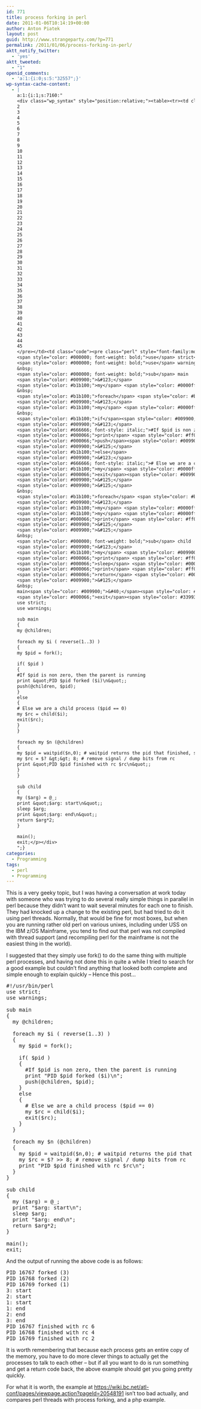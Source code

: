 ```yaml
---
id: 771
title: process forking in perl
date: 2011-01-06T10:14:19+00:00
author: Anton Piatek
layout: post
guid: http://www.strangeparty.com/?p=771
permalink: /2011/01/06/process-forking-in-perl/
aktt_notify_twitter:
  - 'yes'
aktt_tweeted:
  - "1"
openid_comments:
  - 'a:1:{i:0;s:5:"32557";}'
wp-syntax-cache-content:
  - |
    a:1:{i:1;s:7160:"
    <div class="wp_syntax" style="position:relative;"><table><tr><td class="line_numbers"><pre>1
    2
    3
    4
    5
    6
    7
    8
    9
    10
    11
    12
    13
    14
    15
    16
    17
    18
    19
    20
    21
    22
    23
    24
    25
    26
    27
    28
    29
    30
    31
    32
    33
    34
    35
    36
    37
    38
    39
    40
    41
    42
    43
    44
    45
    </pre></td><td class="code"><pre class="perl" style="font-family:monospace;"><span style="color: #666666; font-style: italic;">#!/usr/bin/perl </span>
    <span style="color: #000000; font-weight: bold;">use</span> strict<span style="color: #339933;">;</span>
    <span style="color: #000000; font-weight: bold;">use</span> warnings<span style="color: #339933;">;</span>
    &nbsp;
    <span style="color: #000000; font-weight: bold;">sub</span> main
    <span style="color: #009900;">&#123;</span>
    <span style="color: #b1b100;">my</span> <span style="color: #0000ff;">@children</span><span style="color: #339933;">;</span>
    &nbsp;
    <span style="color: #b1b100;">foreach</span> <span style="color: #b1b100;">my</span> <span style="color: #0000ff;">$i</span> <span style="color: #009900;">&#40;</span> <span style="color: #000066;">reverse</span><span style="color: #009900;">&#40;</span><span style="color: #cc66cc;">1</span><span style="color: #339933;">..</span><span style="color: #cc66cc;">3</span><span style="color: #009900;">&#41;</span> <span style="color: #009900;">&#41;</span>
    <span style="color: #009900;">&#123;</span>
    <span style="color: #b1b100;">my</span> <span style="color: #0000ff;">$pid</span> <span style="color: #339933;">=</span> <span style="color: #000066;">fork</span><span style="color: #009900;">&#40;</span><span style="color: #009900;">&#41;</span><span style="color: #339933;">;</span>
    &nbsp;
    <span style="color: #b1b100;">if</span><span style="color: #009900;">&#40;</span> <span style="color: #0000ff;">$pid</span> <span style="color: #009900;">&#41;</span>
    <span style="color: #009900;">&#123;</span>
    <span style="color: #666666; font-style: italic;">#If $pid is non zero, then the parent is running</span>
    <span style="color: #000066;">print</span> <span style="color: #ff0000;">&quot;PID $pid forked ($i)<span style="color: #000099; font-weight: bold;">\n</span>&quot;</span><span style="color: #339933;">;</span>
    <span style="color: #000066;">push</span><span style="color: #009900;">&#40;</span><span style="color: #0000ff;">@children</span><span style="color: #339933;">,</span> <span style="color: #0000ff;">$pid</span><span style="color: #009900;">&#41;</span><span style="color: #339933;">;</span>
    <span style="color: #009900;">&#125;</span>
    <span style="color: #b1b100;">else</span>
    <span style="color: #009900;">&#123;</span>
    <span style="color: #666666; font-style: italic;"># Else we are a child process ($pid == 0)</span>
    <span style="color: #b1b100;">my</span> <span style="color: #0000ff;">$rc</span> <span style="color: #339933;">=</span> child<span style="color: #009900;">&#40;</span><span style="color: #0000ff;">$i</span><span style="color: #009900;">&#41;</span><span style="color: #339933;">;</span>
    <span style="color: #000066;">exit</span><span style="color: #009900;">&#40;</span><span style="color: #0000ff;">$rc</span><span style="color: #009900;">&#41;</span><span style="color: #339933;">;</span>
    <span style="color: #009900;">&#125;</span>
    <span style="color: #009900;">&#125;</span>
    &nbsp;
    <span style="color: #b1b100;">foreach</span> <span style="color: #b1b100;">my</span> <span style="color: #0000ff;">$n</span> <span style="color: #009900;">&#40;</span><span style="color: #0000ff;">@children</span><span style="color: #009900;">&#41;</span>
    <span style="color: #009900;">&#123;</span>
    <span style="color: #b1b100;">my</span> <span style="color: #0000ff;">$pid</span> <span style="color: #339933;">=</span> <span style="color: #000066;">waitpid</span><span style="color: #009900;">&#40;</span><span style="color: #0000ff;">$n</span><span style="color: #339933;">,</span><span style="color: #cc66cc;">0</span><span style="color: #009900;">&#41;</span><span style="color: #339933;">;</span> <span style="color: #666666; font-style: italic;"># waitpid returns the pid that finished, see perldoc -f waitpid</span>
    <span style="color: #b1b100;">my</span> <span style="color: #0000ff;">$rc</span> <span style="color: #339933;">=</span> <span style="color: #0000ff;">$?</span> <span style="color: #339933;">&gt;&gt;</span> <span style="color: #cc66cc;">8</span><span style="color: #339933;">;</span> <span style="color: #666666; font-style: italic;"># remove signal / dump bits from rc</span>
    <span style="color: #000066;">print</span> <span style="color: #ff0000;">&quot;PID $pid finished with rc $rc<span style="color: #000099; font-weight: bold;">\n</span>&quot;</span><span style="color: #339933;">;</span>
    <span style="color: #009900;">&#125;</span>
    <span style="color: #009900;">&#125;</span>
    &nbsp;
    <span style="color: #000000; font-weight: bold;">sub</span> child
    <span style="color: #009900;">&#123;</span>
    <span style="color: #b1b100;">my</span> <span style="color: #009900;">&#40;</span><span style="color: #0000ff;">$arg</span><span style="color: #009900;">&#41;</span> <span style="color: #339933;">=</span> <span style="color: #0000ff;">@_</span><span style="color: #339933;">;</span>
    <span style="color: #000066;">print</span> <span style="color: #ff0000;">&quot;$arg: start<span style="color: #000099; font-weight: bold;">\n</span>&quot;</span><span style="color: #339933;">;</span>
    <span style="color: #000066;">sleep</span> <span style="color: #0000ff;">$arg</span><span style="color: #339933;">;</span>
    <span style="color: #000066;">print</span> <span style="color: #ff0000;">&quot;$arg: end<span style="color: #000099; font-weight: bold;">\n</span>&quot;</span><span style="color: #339933;">;</span>
    <span style="color: #000066;">return</span> <span style="color: #0000ff;">$arg</span><span style="color: #339933;">*</span><span style="color: #cc66cc;">2</span><span style="color: #339933;">;</span>
    <span style="color: #009900;">&#125;</span>
    &nbsp;
    main<span style="color: #009900;">&#40;</span><span style="color: #009900;">&#41;</span><span style="color: #339933;">;</span>
    <span style="color: #000066;">exit</span><span style="color: #339933;">;</span></pre></td></tr></table><p class="theCode" style="display:none;">#!/usr/bin/perl
    use strict;
    use warnings;
    
    sub main
    {
    my @children;
    
    foreach my $i ( reverse(1..3) )
    {
    my $pid = fork();
    
    if( $pid )
    {
    #If $pid is non zero, then the parent is running
    print &quot;PID $pid forked ($i)\n&quot;;
    push(@children, $pid);
    }
    else
    {
    # Else we are a child process ($pid == 0)
    my $rc = child($i);
    exit($rc);
    }
    }
    
    foreach my $n (@children)
    {
    my $pid = waitpid($n,0); # waitpid returns the pid that finished, see perldoc -f waitpid
    my $rc = $? &gt;&gt; 8; # remove signal / dump bits from rc
    print &quot;PID $pid finished with rc $rc\n&quot;;
    }
    }
    
    sub child
    {
    my ($arg) = @_;
    print &quot;$arg: start\n&quot;;
    sleep $arg;
    print &quot;$arg: end\n&quot;;
    return $arg*2;
    }
    
    main();
    exit;</p></div>
    ";}
categories:
  - Programming
tags:
  - perl
  - Programming
---
```

This is a very geeky topic, but I was having a conversation at work today with someone who was trying to do several really simple things in parallel in perl because they didn&#8217;t want to wait several minutes for each one to finish. They had knocked up a change to the existing perl, but had tried to do it using perl threads. Normally, that would be fine for most boxes, but when you are running rather old perl on various unixes, including under USS on the IBM z/OS Mainframe, you tend to find out that perl was not compiled with thread support (and recompiling perl for the mainframe is not the easiest thing in the world).

I suggested that they simply use fork() to do the same thing with multiple perl processes, and having not done this in quite a while I tried to search for a good example but couldn&#8217;t find anything that looked both complete and simple enough to explain quickly &#8211; Hence this post&#8230;

<pre lang="perl" line="1">#!/usr/bin/perl 
use strict;
use warnings;

sub main
{
  my @children;

  foreach my $i ( reverse(1..3) )
  {
    my $pid = fork();

    if( $pid )
    {
      #If $pid is non zero, then the parent is running
      print "PID $pid forked ($i)\n";
      push(@children, $pid);
    }
    else
    {
      # Else we are a child process ($pid == 0)
      my $rc = child($i);
      exit($rc);
    }
  }

  foreach my $n (@children)
  {
    my $pid = waitpid($n,0); # waitpid returns the pid that finished, see perldoc -f waitpid
    my $rc = $? >> 8; # remove signal / dump bits from rc
    print "PID $pid finished with rc $rc\n";
  }
}

sub child
{
  my ($arg) = @_;
  print "$arg: start\n";
  sleep $arg;
  print "$arg: end\n";
  return $arg*2;
}

main();
exit;</pre>

And the output of running the above code is as follows:

<pre>PID 16767 forked (3)
PID 16768 forked (2)
PID 16769 forked (1)
3: start
2: start
1: start
1: end
2: end
3: end
PID 16767 finished with rc 6
PID 16768 finished with rc 4
PID 16769 finished with rc 2
</pre>

It is worth remembering that because each process gets an entire copy of the memory, you have to do more clever things to actually get the processes to talk to each other &#8211; but if all you want to do is run something and get a return code back, the above example should get you going pretty quickly.

For what it is worth, the example at <https://wiki.bc.net/atl-conf/pages/viewpage.action?pageId=20548191> isn&#8217;t too bad actually, and compares perl threads with process forking, and a php example.